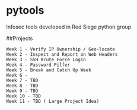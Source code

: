 # pytools
Infosec tools developed in Red Siege python group

##Projects
```
Week 1 - Verify IP Ownership / Geo-locate
Week 2 - Inspect and Report on Web Headers
Week 3 - SSH Brute Force Login
Week 4 - Password Pilfer
Week 5 - Break and Catch Up Week
Week 6 - 
Week 7 - TBD
Week 8 - TBD
Week 9 - TBD 
Week 10 - TBD
Week 11 - TBD ( Large Project Idea)
```